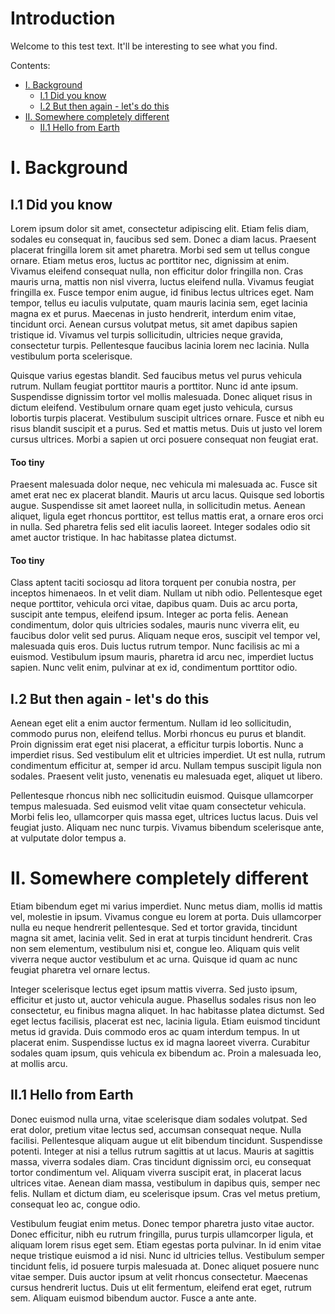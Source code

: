 # Introduction
Welcome to this test text.
It'll be interesting to see what you find.

Contents:

* [I. Background](#i-background)
  * [I.1 Did you know](#i1-did-you-know)
  * [I.2 But then again - let's do this](#i2-but-then-again---lets-do-this)
* [II. Somewhere completely different](#ii-somewhere-completely-different)
  * [II.1 Hello from Earth](#ii1-hello-from-earth)

# I. Background

## I.1 Did you know
Lorem ipsum dolor sit amet, consectetur adipiscing elit. Etiam felis diam, sodales eu consequat in, faucibus sed sem. Donec a diam lacus. Praesent placerat fringilla lorem sit amet pharetra. Morbi sed sem ut tellus congue ornare. Etiam metus eros, luctus ac porttitor nec, dignissim at enim. Vivamus eleifend consequat nulla, non efficitur dolor fringilla non. Cras mauris urna, mattis non nisl viverra, luctus eleifend nulla. Vivamus feugiat fringilla ex. Fusce tempor enim augue, id finibus lectus ultrices eget. Nam tempor, tellus eu iaculis vulputate, quam mauris lacinia sem, eget lacinia magna ex et purus. Maecenas in justo hendrerit, interdum enim vitae, tincidunt orci. Aenean cursus volutpat metus, sit amet dapibus sapien tristique id. Vivamus vel turpis sollicitudin, ultricies neque gravida, consectetur turpis. Pellentesque faucibus lacinia lorem nec lacinia. Nulla vestibulum porta scelerisque.

Quisque varius egestas blandit. Sed faucibus metus vel purus vehicula rutrum. Nullam feugiat porttitor mauris a porttitor. Nunc id ante ipsum. Suspendisse dignissim tortor vel mollis malesuada. Donec aliquet risus in dictum eleifend. Vestibulum ornare quam eget justo vehicula, cursus lobortis turpis placerat. Vestibulum suscipit ultrices ornare. Fusce et nibh eu risus blandit suscipit et a purus. Sed et mattis metus. Duis ut justo vel lorem cursus ultrices. Morbi a sapien ut orci posuere consequat non feugiat erat.

#### Too tiny
Praesent malesuada dolor neque, nec vehicula mi malesuada ac. Fusce sit amet erat nec ex placerat blandit. Mauris ut arcu lacus. Quisque sed lobortis augue. Suspendisse sit amet laoreet nulla, in sollicitudin metus. Aenean aliquet, ligula eget rhoncus porttitor, est tellus mattis erat, a ornare eros orci in nulla. Sed pharetra felis sed elit iaculis laoreet. Integer sodales odio sit amet auctor tristique. In hac habitasse platea dictumst.

#### Too tiny
Class aptent taciti sociosqu ad litora torquent per conubia nostra, per inceptos himenaeos. In et velit diam. Nullam ut nibh odio. Pellentesque eget neque porttitor, vehicula orci vitae, dapibus quam. Duis ac arcu porta, suscipit ante tempus, eleifend ipsum. Integer ac porta felis. Aenean condimentum, dolor quis ultricies sodales, mauris nunc viverra elit, eu faucibus dolor velit sed purus. Aliquam neque eros, suscipit vel tempor vel, malesuada quis eros. Duis luctus rutrum tempor. Nunc facilisis ac mi a euismod. Vestibulum ipsum mauris, pharetra id arcu nec, imperdiet luctus sapien. Nunc velit enim, pulvinar at ex id, condimentum porttitor odio.

## I.2 But then again - let's do this
Aenean eget elit a enim auctor fermentum. Nullam id leo sollicitudin, commodo purus non, eleifend tellus. Morbi rhoncus eu purus et blandit. Proin dignissim erat eget nisi placerat, a efficitur turpis lobortis. Nunc a imperdiet risus. Sed vestibulum elit et ultricies imperdiet. Ut est nulla, rutrum condimentum efficitur at, semper id arcu. Nullam tempus suscipit ligula non sodales. Praesent velit justo, venenatis eu malesuada eget, aliquet ut libero.

Pellentesque rhoncus nibh nec sollicitudin euismod. Quisque ullamcorper tempus malesuada. Sed euismod velit vitae quam consectetur vehicula. Morbi felis leo, ullamcorper quis massa eget, ultrices luctus lacus. Duis vel feugiat justo. Aliquam nec nunc turpis. Vivamus bibendum scelerisque ante, at vulputate dolor tempus a.

# II. Somewhere completely different
Etiam bibendum eget mi varius imperdiet. Nunc metus diam, mollis id mattis vel, molestie in ipsum. Vivamus congue eu lorem at porta. Duis ullamcorper nulla eu neque hendrerit pellentesque. Sed et tortor gravida, tincidunt magna sit amet, lacinia velit. Sed in erat at turpis tincidunt hendrerit. Cras non sem elementum, vestibulum nisi et, congue leo. Aliquam quis velit viverra neque auctor vestibulum et ac urna. Quisque id quam ac nunc feugiat pharetra vel ornare lectus.

Integer scelerisque lectus eget ipsum mattis viverra. Sed justo ipsum, efficitur et justo ut, auctor vehicula augue. Phasellus sodales risus non leo consectetur, eu finibus magna aliquet. In hac habitasse platea dictumst. Sed eget lectus facilisis, placerat est nec, lacinia ligula. Etiam euismod tincidunt metus id gravida. Duis commodo eros ac quam interdum tempus. In ut placerat enim. Suspendisse luctus ex id magna laoreet viverra. Curabitur sodales quam ipsum, quis vehicula ex bibendum ac. Proin a malesuada leo, at mollis arcu.

## II.1 Hello from Earth
Donec euismod nulla urna, vitae scelerisque diam sodales volutpat. Sed erat dolor, pretium vitae lectus sed, accumsan consequat neque. Nulla facilisi. Pellentesque aliquam augue ut elit bibendum tincidunt. Suspendisse potenti. Integer at nisi a tellus rutrum sagittis at ut lacus. Mauris at sagittis massa, viverra sodales diam. Cras tincidunt dignissim orci, eu consequat tortor condimentum vel. Aliquam viverra suscipit erat, in placerat lacus ultrices vitae. Aenean diam massa, vestibulum in dapibus quis, semper nec felis. Nullam et dictum diam, eu scelerisque ipsum. Cras vel metus pretium, consequat leo ac, congue odio.

Vestibulum feugiat enim metus. Donec tempor pharetra justo vitae auctor. Donec efficitur, nibh eu rutrum fringilla, purus turpis ullamcorper ligula, et aliquam lorem risus eget sem. Etiam egestas porta pulvinar. In id enim vitae neque tristique euismod a id nisi. Nunc id ultricies tellus. Vestibulum semper tincidunt felis, id posuere turpis malesuada at. Donec aliquet posuere nunc vitae semper. Duis auctor ipsum at velit rhoncus consectetur. Maecenas cursus hendrerit luctus. Duis ut elit fermentum, eleifend erat eget, rutrum sem. Aliquam euismod bibendum auctor. Fusce a ante ante.
